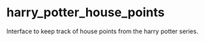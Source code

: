 harry_potter_house_points
=========================

Interface to keep track of house points from the harry potter series.
